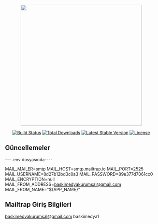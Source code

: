 <p align="center"><img src="https://res.cloudinary.com/dtfbvvkyp/image/upload/v1566331377/laravel-logolockup-cmyk-red.svg" width="400"></p>

<p align="center">
<a href="https://travis-ci.org/laravel/framework"><img src="https://travis-ci.org/laravel/framework.svg" alt="Build Status"></a>
<a href="https://packagist.org/packages/laravel/framework"><img src="https://poser.pugx.org/laravel/framework/d/total.svg" alt="Total Downloads"></a>
<a href="https://packagist.org/packages/laravel/framework"><img src="https://poser.pugx.org/laravel/framework/v/stable.svg" alt="Latest Stable Version"></a>
<a href="https://packagist.org/packages/laravel/framework"><img src="https://poser.pugx.org/laravel/framework/license.svg" alt="License"></a>
</p>

## Güncellemeler

--- .env dosyasında----

MAIL_MAILER=smtp
MAIL_HOST=smtp.mailtrap.io
MAIL_PORT=2525
MAIL_USERNAME=8d27b12bd3c0a3
MAIL_PASSWORD=89e377d7061cc0
MAIL_ENCRYPTION=null
MAIL_FROM_ADDRESS=baskimedyakurumsal@gmail.com
MAIL_FROM_NAME="${APP_NAME}"



## Mailtrap Giriş Bilgileri


baskimedyakurumsal@gmail.com
baskimedya1
